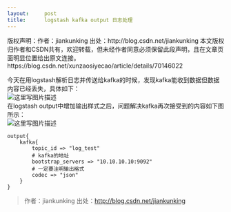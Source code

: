 ```yaml
---
layout:     post
title:      logstash kafka output 日志处理
---
```

<div id="article_content" class="article_content clearfix csdn-tracking-statistics" data-pid="blog" data-mod="popu_307" data-dsm="post">
								<div class="article-copyright">
					版权声明：作者：jiankunking 出处：http://blog.csdn.net/jiankunking  本文版权归作者和CSDN共有，欢迎转载，但未经作者同意必须保留此段声明，且在文章页面明显位置给出原文连接。					https://blog.csdn.net/xunzaosiyecao/article/details/70146022				</div>
								            <div id="content_views" class="markdown_views prism-atom-one-dark">
							<!-- flowchart 箭头图标 勿删 -->
							<svg xmlns="http://www.w3.org/2000/svg" style="display: none;"><path stroke-linecap="round" d="M5,0 0,2.5 5,5z" id="raphael-marker-block" style="-webkit-tap-highlight-color: rgba(0, 0, 0, 0);"></path></svg>
							<p>今天在用logstash解析日志并传送给kafka的时候，发现kafka能收到数据但数据内容已经丢失，具体如下： <br>
<img src="https://img-blog.csdn.net/20170412184016877?watermark/2/text/aHR0cDovL2Jsb2cuY3Nkbi5uZXQvamlhbmt1bmtpbmc=/font/5a6L5L2T/fontsize/400/fill/I0JBQkFCMA==/dissolve/70/gravity/SouthEast" alt="这里写图片描述" title=""> <br>
在logstash output中增加输出样式之后，问题解决kafka再次接受到的内容如下图所示： <br>
<img src="https://img-blog.csdn.net/20170412184322210?watermark/2/text/aHR0cDovL2Jsb2cuY3Nkbi5uZXQvamlhbmt1bmtpbmc=/font/5a6L5L2T/fontsize/400/fill/I0JBQkFCMA==/dissolve/70/gravity/SouthEast" alt="这里写图片描述" title=""></p>

<pre class="prettyprint"><code class=" hljs php">output{
    kafka{
        topic_id =&gt; <span class="hljs-string">"log_test"</span>
        <span class="hljs-comment"># kafka的地址</span>
        bootstrap_servers =&gt; <span class="hljs-string">"10.10.10.10:9092"</span> 
        <span class="hljs-comment"># 一定要注明输出格式</span>
        codec =&gt; <span class="hljs-string">"json"</span>
    }
}</code></pre>

<blockquote>
  <p>作者：jiankunking 出处：<a href="http://blog.csdn.net/jiankunking" rel="nofollow">http://blog.csdn.net/jiankunking</a></p>
</blockquote>            </div>
						<link href="https://csdnimg.cn/release/phoenix/mdeditor/markdown_views-9e5741c4b9.css" rel="stylesheet">
                </div>